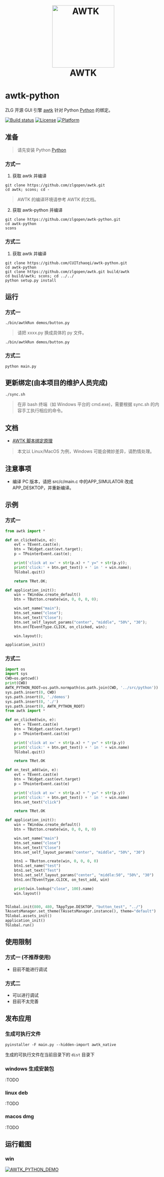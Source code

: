 <h1 align="center">
  <img src="./doc/img/logo.png" alt="AWTK" width="200">
  <br>
  AWTK
  <br>
</h1>

# awtk-python

ZLG 开源 GUI 引擎 [awtk](https://github.com/zlgopen/awtk) 针对 Python [Python](https://python.org) 的绑定。

[![Build status](https://travis-ci.com/CUITzhaoqi/awtk-python.svg?branch=master)](https://travis-ci.com/github/CUITzhaoqi/awtk-python/)
[![License](https://img.shields.io/badge/license-GPL%20V2-blue.svg?longCache=true)](https://www.gnu.org/licenses/gpl-2.1.en.html)
[![Platform](https://img.shields.io/badge/platform-linux--64%20%7C%20win--32%20%7C%20osx--64%20%7C%20win--64-lightgrey)]()


## 准备

> 请先安装 Python [Python](https://python.org)

### 方式一

1. 获取 awtk 并编译

```
git clone https://github.com/zlgopen/awtk.git
cd awtk; scons; cd -
```

> AWTK 的编译环境请参考 AWTK 的文档。

2. 获取 awtk-python 并编译

```
git clone https://github.com/zlgopen/awtk-python.git
cd awtk-python
scons
```

### 方式二

1. 获取 awtk 并编译

```
git clone https://github.com/CUITzhaoqi/awtk-python.git
cd awtk-python
git clone https://github.com/zlgopen/awtk.git build/awtk
cd build/awtk; scons; cd ../../
python setup.py install
```

## 运行

### 方式一

```
./bin/awtkRun demos/button.py
```

> 请把 xxxx.py 换成具体的 py 文件。

```
./bin/awtkRun demos/button.py
```

### 方式二

```
python main.py
```

## 更新绑定(由本项目的维护人员完成)

```
./sync.sh
```

> 在非 bash 终端（如 Windows 平台的 cmd.exe)，需要根据 sync.sh 的内容手工执行相应的命令。

## 文档

* [AWTK 脚本绑定原理](https://github.com/zlgopen/awtk/blob/master/docs/script_binding.md)


> 本文以 Linux/MacOS 为例，Windows 可能会微妙差异，请酌情处理。

## 注意事项

* 编译 PC 版本，请把 src/c/main.c 中的APP\_SIMULATOR 改成 APP\_DESKTOP，并重新编译。

## 示例

### 方式一

```python
from awtk import *

def on_clicked(win, e): 
    evt = TEvent.cast(e);
    btn = TWidget.cast(evt.target);
    p = TPointerEvent.cast(e);

    print('click at x=' + str(p.x) + " y=" + str(p.y));
    print('click:' + btn.get_text() + ' in ' + win.name);
    TGlobal.quit()

    return TRet.OK;

def application_init():
    win = TWindow.create_default()
    btn = TButton.create(win, 0, 0, 0, 0); 

    win.set_name("main");
    btn.set_name("close");
    btn.set_text("Close");
    btn.set_self_layout_params("center", "middle", "50%", "30");
    btn.on(TEventType.CLICK, on_clicked, win);

    win.layout();

application_init()
```

### 方式二

```python
import os
import sys
CWD=os.getcwd()
print(CWD)
AWTK_PYTHON_ROOT=os.path.normpath(os.path.join(CWD, '../src/python'))
sys.path.insert(0, CWD)
sys.path.insert(0, './demos')
sys.path.insert(0, './')
sys.path.insert(0, AWTK_PYTHON_ROOT)
from awtk import *

def on_clicked(win, e):
    evt = TEvent.cast(e)
    btn = TWidget.cast(evt.target)
    p = TPointerEvent.cast(e)

    print('click at x=' + str(p.x) + " y=" + str(p.y))
    print('click:' + btn.get_text() + ' in ' + win.name)
    TGlobal.quit()

    return TRet.OK

def on_test_add(win, e):
    evt = TEvent.cast(e)
    btn = TWidget.cast(evt.target)
    p = TPointerEvent.cast(e)

    print('click at x=' + str(p.x) + " y=" + str(p.y))
    print('click:' + btn.get_text() + ' in ' + win.name)
    btn.set_text("click")

    return TRet.OK

def application_init():
    win = TWindow.create_default()
    btn = TButton.create(win, 0, 0, 0, 0)

    win.set_name("main")
    btn.set_name("close")
    btn.set_text("Close")
    btn.set_self_layout_params("center", "middle", "50%", "30")

    btn1 = TButton.create(win, 0, 0, 0, 0)
    btn1.set_name("test")
    btn1.set_text("Test")
    btn1.set_self_layout_params("center", "middle:50", "50%", "30")
    btn1.on(TEventType.CLICK, on_test_add, win)

    print(win.lookup("close", 100).name)
    win.layout()


TGlobal.init(800, 480, TAppType.DESKTOP, "button_test", "../")
TAssetsManager.set_theme(TAssetsManager.instance(), theme="default")
TGlobal.assets_init()
application_init()
TGlobal.run()
```

## 使用限制

### 方式一 (不推荐使用)

- 目前不能进行调试

### 方式二

- 可以进行调试
- 目前不太完善

## 发布应用

### 生成可执行文件

```
pyinstaller -F main.py --hidden-import awtk_native
```

生成的可执行文件在当前目录下的 `dist` 目录下

### windows 生成安装包

:TODO

### linux deb

:TODO

### macos dmg

:TODO

## 运行截图

### win


[![AWTK_PYTHON_DEMO](./doc/img/awtk_python_demo.png)]()
